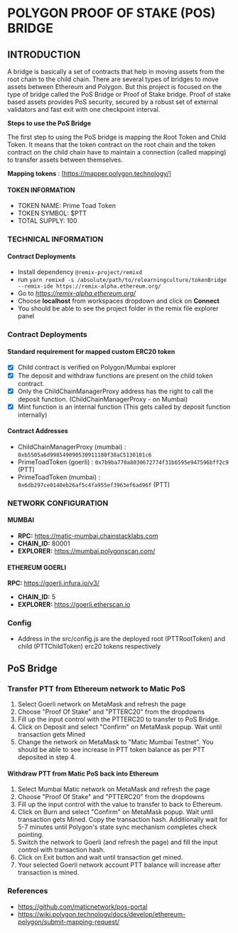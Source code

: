 # POLYGON PROOF OF STAKE (POS) BRIDGE
## INTRODUCTION
A bridge is basically a set of contracts that help in moving assets from the root chain to the child chain. There are several types of bridges to move assets between Ethereum and Polygon. But this project is focused on the type of bridge called the PoS Bridge or Proof of Stake bridge. 
Proof of stake based assets provides PoS security, secured by a robust set of external validators and fast exit with one checkpoint interval.

**Steps to use the PoS Bridge**

The first step to using the PoS bridge is mapping the Root Token and Child Token. It means that the token contract on the root chain and the token contract on the child chain have to maintain a connection (called mapping) to transfer assets between themselves.

**Mapping tokens** : [https://mapper.polygon.technology/]
#### TOKEN INFORMATION
* TOKEN NAME: Prime Toad Token
* TOKEN SYMBOL: $PTT
* TOTAL SUPPLY: 100
### TECHNICAL INFORMATION
#### Contract Deployments

* Install dependency `@remix-project/remixd`
* run `yarn remixd -s /absolute/path/to/relearningculture/tokenBridge --remix-ide https://remix-alpha.ethereum.org/` 
* Go to *https://remix-alpha.ethereum.org/*
* Choose **localhost** from workspaces dropdown and click on **Connect**
* You should be able to see the project folder in the remix file explorer panel
### Contract Deployments
#### Standard requirement for mapped custom ERC20 token

- [X] Child contract is verified on Polygon/Mumbai explorer
- [X] The deposit and withdraw functions are present on the child token contract.
- [X] Only the ChildChainManagerProxy address has the right to call the deposit function. (ChildChainManagerProxy - on Mumbai)
- [X] Mint function is an internal function (This gets called by deposit function internally)
#### Contract Addresses

* ChildChainManagerProxy (mumbai) : `0xb5505a6d998549090530911180f38aC5130101c6`
* PrimeToadToken (goerli) : `0x7b9ba770a8030672774f31b6595e947596bff2c9` (PTT)
* PrimeToadToken (mumbai) : `0x6db297ce0140eb26af5c4fa955ef3963ef6ad96f` (PTT) 
### NETWORK CONFIGURATION
#### MUMBAI

* **RPC:** https://matic-mumbai.chainstacklabs.com
* **CHAIN_ID:** 80001
* **EXPLORER:** https://mumbai.polygonscan.com/
#### ETHEREUM GOERLI

 **RPC:** https://goerli.infura.io/v3/
* **CHAIN_ID:** 5
* **EXPLORER:** https://goerli.etherscan.io
### Config

* Address in the src/config.js are the deployed root (PTTRootToken) and child (PTTChildToken) erc20 tokens respectively
## PoS Bridge
### Transfer PTT from Ethereum network to Matic PoS

1. Select Goerli network on MetaMask and refresh the page
2. Choose "Proof Of Stake" and "PTTERC20" from the dropdowns
3. Fill up the input control with the PTTERC20 to transfer to PoS Bridge.
4. Click on Deposit and select "Confirm" on MetaMask popup. Wait until transaction gets Mined
5. Change the network on MetaMask to "Matic Mumbai Testnet". You should be able to see increase in PTT token balance as per PTT deposited in step 4.
#### Withdraw PTT from Matic PoS back into Ethereum
1. Select Mumbai Matic network on MetaMask and refresh the page
2. Choose "Proof Of Stake" and "PTTERC20" from the dropdowns
3. Fill up the input control with the value to transfer to back to Ethereum.
4. Click on Burn and select "Confirm" on MetaMask popup. Wait until transaction gets Mined. Copy the transaction hash. Additionally wait for 5-7 minutes until Polygon's state sync mechanism completes check pointing.
5. Switch the network to Goerli (and refresh the page) and fill the input control with transaction hash.
6. Click on Exit button and wait until transaction get mined.
7. Your selected Goerli network account PTT balance will increase after transaction is mined.
### References
* https://github.com/maticnetwork/pos-portal
* https://wiki.polygon.technology/docs/develop/ethereum-polygon/submit-mapping-request/